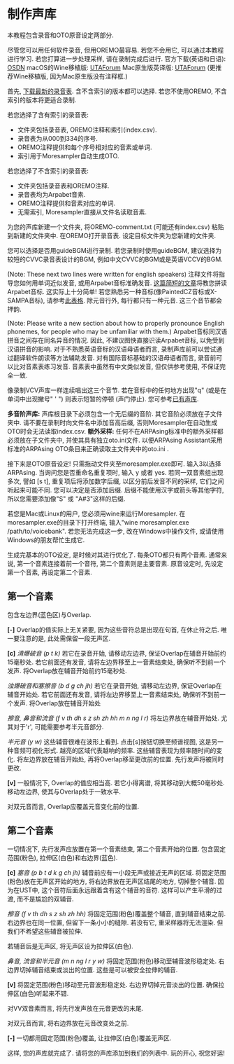 # 制作声库

本教程包含录音和OTO原音设定两部分.

尽管您可以用任何软件录音, 但用OREMO最容易. 若您不会用它, 可以通过本教程进行学习. 若您打算进一步处理采样, 请在录制完成后进行.
官方下载(英语和日语): [OSDN]()
macOS的Wine移植版: [UTAForum]()
Mac原生版英译版: [UTAForum]()
(更推荐Wine移植版, 因为Mac原生版没有注释框.)

首先, [下载最新的录音表](). 含不含索引的版本都可以选择. 若您不使用OREMO, 不含索引的版本将更适合录制.

若您选择了含有索引的录音表:

- 文件夹包括录音表, OREMO注释和索引(index.csv).
- 录音表为从000到334的序号.
- OREMO注释提供和每个序号相对应的音素或单词.
- 索引用于Moresampler自动生成OTO.

若您选择了不含索引的录音表:

- 文件夹包括录音表和OREMO注释.
- 录音表均为Arpabet音素.
- OREMO注释提供和音素对应的单词.
- 无需索引, Moresampler直接从文件名读取音素.

为您的声库新建一个文件夹, 将OREMO-comment.txt (可能还有index.csv) 粘贴到新建的文件夹中. 在OREMO打开录音表. 设定目标文件夹为您新建的文件夹.

您可以选择是否用guideBGM进行录制. 若您录制时使用guideBGM, 建议选择为较短的CVVC录音表设计的BGM, 例如中文CVVC的BGM或是英语VCCV的BGM.

(Note: These next two lines were written for english speakers)
注释文件将指导您如何用单词近似发音, 或用Arpabet音标准确发音. [这篇简短的文章]()将教您拼读Arpabet音标. 这实际上十分简单! 若您熟悉另一种音标(像PaintedCZ音标或X-SAMPA音标), 请参考[此表格]().
除元音行外, 每行都只有一种元音. 这三个音节都会押韵.

(Note: Please write a new section about how to properly pronounce English phonemes, for people who may be unfamiliar with them.)
Arpabet音标同汉语拼音之间存在同名异音的情况. 因此, 不建议图快直接识读Arpabet音标, 以免受到汉语拼音的影响. 对于不熟悉英语音标的汉语母语者而言, 录制声库前可以尝试通过翻译软件朗读等方法辅助发音. 对有国际音标基础的汉语母语者而言, 录音前可以比对音素表练习发音. 音素表中虽然有中文类似发音, 但仅供参考使用, 不保证完全一致.

像录制VCV声库一样连续唱出这三个音节. 若在音标中的任何地方出现"q" (或是在单词中出现撇号" ' ") 则表示短暂的停顿 (声门停止).
您可参考[已有声库]().

**多音阶声库:** 声库根目录下必须包含一个无后缀的音阶. 其它音阶必须放在子文件夹中. 请不要在录制时向文件名中添加音高后缀, 否则Moresampler在自动生成OTO时会无法读取index.csv.
**额外采样:** 任何不在ARPAsing标准中的额外采样都必须放在子文件夹中, 并使其具有独立oto.ini文件. 以便ARPAsing Assistant采用标准的ARPAsing OTO条目来正确读取主文件夹中的oto.ini .

接下来是OTO原音设定! 只需拖动文件夹至moresampler.exe即可.
输入3以选择ARPAsing. 当询问您是否重命名重复项时, 输入 y 或者 yes. 若同一双音素组出现多次, 譬如 [s t], 重复项后将添加数字后缀, 以区分前后发音不同的采样, 它们之间听起来可能不同. 您可以决定是否添加后缀. 后缀不能使用汉字或箭头等其他字符, 所以您需要添加像"S" 或 "A#3"这样的后缀.

若您是Mac或Linux的用户, 您必须用wine来运行Moresampler. 在moresampler.exe的目录下打开终端, 输入"wine moresampler.exe /path/to/voicebank". 若您无法完成这一步, 改在Windows中操作文件, 或请使用Windows的朋友帮忙生成它.

生成完基本的OTO设定, 是时候对其进行优化了. 每条OTO都只有两个音素. 通常来说, 第一个音素连接着前一个音符, 第二个音素则是主要音素. 原音设定时, 先设定第一个音素, 再设定第二个音素.

## 第一个音素

包含左边界(蓝色区)与Overlap.

**[-]**
Overlap的值实际上无关紧要, 因为这些音符总是出现在句首, 在休止符之后. 唯一要注意的是, 此处需保留一段无声区.

**[c]**
*清爆破音 (p t k)*
若它在录音开始, 请移动左边界, 保证Overlap在辅音开始前约15毫秒处.
若它前面还有发音, 请将左边界移至上一音素结束处, 确保听不到前一个发声. 将Overlap放在辅音开始前约15毫秒处.

*浊爆破音和塞擦音 (b d g ch jh)*
若它在录音开始, 请移动左边界, 保证Overlap在辅音开始处.
若它前面还有发音, 请将左边界移至上一音素结束处, 确保听不到前一个发声. 将Overlap放在辅音开始处

*擦音, 鼻音和流音 (f v th dh s z sh zh hh m n ng l r)*
将左边界放在辅音开始处. 尤其对于'r', 可能需要参考半元音部分.

*半元音 (y w)*
这些辅音很难在波形上看到. 点击[s]按钮切换至频谱视图, 这是另一种音频可视化形式. 越亮的区域代表越响的频率. 这些辅音表现为频率随时间的变化.
将左边界放在辅音开始处, 再将Overlap移至更改前的位置. 先行发声将被同时更改.

**[v]**
一般情况下, Overlap的值应相当高. 若它小得离谱, 将其移动到大概50毫秒处.
移动左边界, 使其与Overlap处于一致水平.

对双元音而言, Overlap应覆盖元音变化前的位置.

## 第二个音素

一切情况下, 先行发声应放置在第一个音素结束, 第二个音素开始的位置. 包含固定范围(粉色), 拉伸区(白色)和右边界(蓝色).

**[c]**
*塞音 (p b t d k g ch jh)*
辅音前应有一小段无声或接近无声的区域. 将固定范围(粉色)放在无声区开始的地方, 将右边界放在无声区结尾的地方, 切掉整个辅音. 因为在UST中, 这个音符后面永远跟着含有这个辅音的音符. 这样可以产生平滑的过渡, 而不是尴尬的双辅音.

*擦音 (f v th dh s z sh zh hh)*
将固定范围(粉色)覆盖整个辅音, 直到辅音结束之前. 右边界也在同一位置, 但留下一条小小的缝隙. 若没有它, 重采样器将无法渲染. 但我们不希望这些辅音被拉伸.

若辅音后是无声区, 将无声区设为拉伸区(白色).

*鼻音, 流音和半元音 (m n ng l r y w)*
将固定范围(粉色)移动至辅音波形稳定处. 右边界切掉辅音结束或淡出的位置. 这些是可以被安全拉伸的辅音.

**[v]**
将固定范围(粉色)移动至元音波形稳定处. 右边界切掉元音淡出的位置. 确保拉伸区(白色)听起来不错.

对VV双音素而言, 将先行发声放在元音更改的末尾.

对双元音而言, 将右边界放在元音改变处之前.

**[-]**
一切都用固定范围(粉色)覆盖, 让拉伸区(白色)覆盖无声区.

这样, 您的声库就完成了. 请将您的声库添加到我们的列表中. 玩的开心, 祝您好运!
